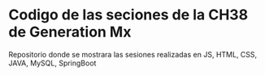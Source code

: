 # Codigo de las seciones de la CH38 de Generation Mx
Repositorio donde se mostrara las sesiones realizadas en JS, HTML, CSS, JAVA, MySQL, SpringBoot
